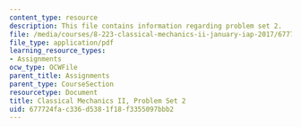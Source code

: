 ```yaml
---
content_type: resource
description: This file contains information regarding problem set 2.
file: /media/courses/8-223-classical-mechanics-ii-january-iap-2017/677724fac336d5381f18f3355097bbb2_MIT8_223IAP17_pset2.pdf
file_type: application/pdf
learning_resource_types:
- Assignments
ocw_type: OCWFile
parent_title: Assignments
parent_type: CourseSection
resourcetype: Document
title: Classical Mechanics II, Problem Set 2
uid: 677724fa-c336-d538-1f18-f3355097bbb2
---
```

